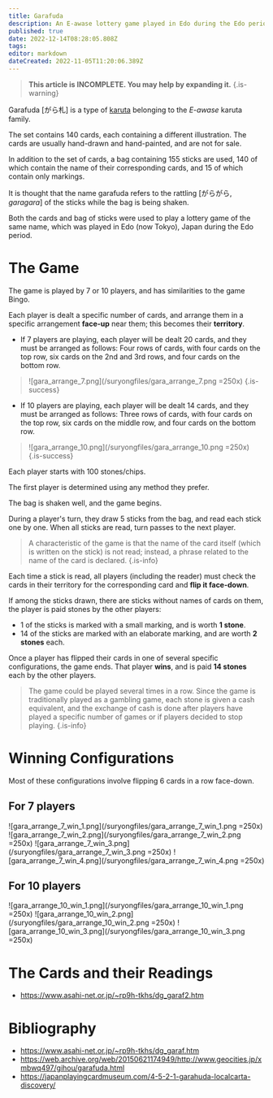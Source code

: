 ```yaml
---
title: Garafuda
description: An E-awase lottery game played in Edo during the Edo period.
published: true
date: 2022-12-14T08:28:05.808Z
tags: 
editor: markdown
dateCreated: 2022-11-05T11:20:06.389Z
---
```


> **This article is INCOMPLETE. You may help by expanding it.**
{.is-warning}

Garafuda [がら札] is a type of [karuta](/en/karuta) belonging to the *E-awase* karuta family.

The set contains 140 cards, each containing a different illustration. The cards are usually hand-drawn and hand-painted, and are not for sale.

In addition to the set of cards, a bag containing 155 sticks are used, 140 of which contain the name of their corresponding cards, and 15 of which contain only markings. 

It is thought that the name garafuda refers to the rattling [がらがら, *garagara*] of the sticks while the bag is being shaken.

Both the cards and bag of sticks were used to play a lottery game of the same name, which was played in Edo (now Tokyo), Japan during the Edo period.

# The Game
The game is played by 7 or 10 players, and has similarities to the game Bingo.

Each player is dealt a specific number of cards, and arrange them in a specific arrangement **face-up** near them; this becomes their **territory**.
- If 7 players are playing, each player will be dealt 20 cards, and they must be arranged as follows: Four rows of cards, with four cards on the top row, six cards on the 2nd and 3rd rows, and four cards on the bottom row.

> ![gara_arrange_7.png](/suryongfiles/gara_arrange_7.png =250x)
{.is-success}

- If 10 players are playing, each player will be dealt 14 cards, and they must be arranged as follows: Three rows of cards, with four cards on the top row, six cards on the middle row, and four cards on the bottom row.

> ![gara_arrange_10.png](/suryongfiles/gara_arrange_10.png =250x)
{.is-success}

Each player starts with 100 stones/chips.

The first player is determined using any method they prefer.

The bag is shaken well, and the game begins.

During a player's turn, they draw 5 sticks from the bag, and read each stick one by one. When all sticks are read, turn passes to the next player.

> A characteristic of the game is that the name of the card itself (which is written on the stick) is not read; instead, a phrase related to the name of the card is declared.
{.is-info}

Each time a stick is read, all players (including the reader) must check the cards in their territory for the corresponding card and **flip it face-down**.

If among the sticks drawn, there are sticks without names of cards on them, the player is paid stones by the other players:
- 1 of the sticks is marked with a small marking, and is worth **1 stone**.
- 14 of the sticks are marked with an elaborate marking, and are worth **2 stones** each.

Once a player has flipped their cards in one of several specific configurations, the game ends. That player **wins**, and is paid **14 stones** each by the other players.

> The game could be played several times in a row. Since the game is traditionally played as a gambling game, each stone is given a cash equivalent, and the exchange of cash is done after players have played a specific number of games or if players decided to stop playing.
{.is-info}

# Winning Configurations
Most of these configurations involve flipping 6 cards in a row face-down.

## For 7 players
![gara_arrange_7_win_1.png](/suryongfiles/gara_arrange_7_win_1.png =250x)
![gara_arrange_7_win_2.png](/suryongfiles/gara_arrange_7_win_2.png =250x)
![gara_arrange_7_win_3.png](/suryongfiles/gara_arrange_7_win_3.png =250x)
![gara_arrange_7_win_4.png](/suryongfiles/gara_arrange_7_win_4.png =250x)

## For 10 players
![gara_arrange_10_win_1.png](/suryongfiles/gara_arrange_10_win_1.png =250x)
![gara_arrange_10_win_2.png](/suryongfiles/gara_arrange_10_win_2.png =250x)
![gara_arrange_10_win_3.png](/suryongfiles/gara_arrange_10_win_3.png =250x)

# The Cards and their Readings
- https://www.asahi-net.or.jp/~rp9h-tkhs/dg_garaf2.htm

# Bibliography
- https://www.asahi-net.or.jp/~rp9h-tkhs/dg_garaf.htm
- https://web.archive.org/web/20150621174949/http://www.geocities.jp/xmbwq497/gihou/garafuda.html
- https://japanplayingcardmuseum.com/4-5-2-1-garahuda-localcarta-discovery/